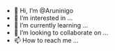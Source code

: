 - 👋 Hi, I’m @Aruninigo
- 👀 I’m interested in ...
- 🌱 I’m currently learning ...
- 💞️ I’m looking to collaborate on ...
- 📫 How to reach me ...

<!---
Aruninigo/Aruninigo is a ✨ special ✨ repository because its `README.md` (this file) appears on your GitHub profile.
You can click the Preview link to take a look at your changes.
--->
